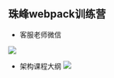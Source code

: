 ## 珠峰webpack训练营
- 客服老师微信

![](https://www.fullstackjavascript.cn/wx.png)

- 架构课程大纲
![](https://www.fullstackjavascript.cn/lesson-all.png)